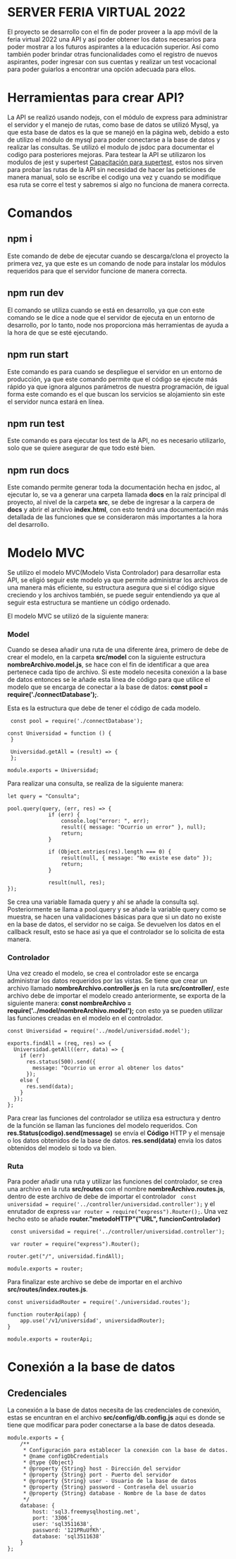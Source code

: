 # SERVER FERIA VIRTUAL 2022
El proyecto se desarrollo con el fin de poder proveer a la app móvil de la feria virtual 2022 una API y así poder obtener los datos necesarios para poder mostrar a los futuros aspirantes a la educación superior.
Así como también poder brindar otras funcionalidades como el registro de nuevos aspirantes, poder ingresar con sus cuentas y realizar un test vocacional para poder guiarlos a encontrar una opción adecuada para ellos.

# Herramientas para crear API?
La API se realizó usando nodejs, con el módulo de express para administrar el servidor y el manejo de rutas, como base de datos se utilizó Mysql, ya que esta base de datos es la que se manejó en la página web, debido a esto de utilizo el módulo de mysql para poder conectarse a la base de datos y realizar las consultas.
Se utilizó el modulo de jsdoc para documentar el codigo para posteriores mejoras.
Para testear la API se utilizaron los modulos de jest y supertest [Capacitación para supertest](https://www.youtube.com/watch?v=lZJ1mar_znk&t=1627s "Capacitación para supertest"), estos nos sirven para probar las rutas de la API sin necesidad de hacer las peticiones de manera manual, solo se escribe el codigo una vez y cuando se modifique esa ruta se corre el test y sabremos si algo no funciona de manera correcta.

# Comandos
## npm i
Este comando de debe de ejecutar cuando se descarga/clona el proyecto la primera vez, ya que este es un comando de node para instalar los módulos requeridos para que el servidor funcione de manera correcta.
## npm run dev
El comando se utiliza cuando se está en desarrollo, ya que con este comando se le dice a node que el servidor de ejecuta en un entorno de desarrollo, por lo tanto, node nos proporciona más herramientas de ayuda a la hora de que se esté ejecutando.
## npm run start
Este comando es para cuando se despliegue el servidor en un entorno de producción, ya que este comando permite que el código se ejecute más rápido ya que ignora algunos parámetros de nuestra programación, de igual forma este comando es el que buscan los servicios se alojamiento sin este el servidor nunca estará en línea.
## npm run test
Este comando es para ejecutar los test de la API, no es necesario utilizarlo, solo que se quiere asegurar de que todo esté bien.
## npm run docs
Este comando permite generar toda la documentación hecha en jsdoc, al ejecutar lo, se va a generar una carpeta llamada **docs** en la raíz principal dl proyecto, al nivel de la carpeta **src**, se debe de ingresar a la carpera de **docs** y abrir el archivo **index.html**, con esto tendrá una documentación más detallada de las funciones que se consideraron más importantes a la hora del desarrollo.

# Modelo MVC
Se utilizo el modelo MVC(Modelo Vista Controlador) para desarrollar esta API, se eligió seguir este modelo ya que permite administrar los archivos de una manera más eficiente, su estructura asegura que si el código sigue creciendo y los archivos también, se puede seguir entendiendo ya que al seguir esta estructura se mantiene un código ordenado.

El modelo MVC se utilizó de la siguiente manera:
### Model
Cuando se desea añadir una ruta de una diferente área, primero de debe de crear el modelo, en la carpeta **src/model** con la siguiente estructura **nombreArchivo.model.js**, se hace con el fin de identificar a que area pertenece cada tipo de archivo.
Si este modelo necesita conexión a la base de datos entonces se le añade esta línea de código para que utilice el modelo que se encarga de conectar a la base de datos:
**const pool = require('./connectDatabase');**.

Esta es la estructura que debe de tener el código de cada modelo.

     const pool = require('./connectDatabase'); 
    
    const Universidad = function () {
     }
    
     Universidad.getAll = (result) => {
     };
    
    module.exports = Universidad;
	

Para realizar una consulta, se realiza de la siguiente manera:
    
    let query = "Consulta";
    
    pool.query(query, (err, res) => {
                 if (err) {
                     console.log("error: ", err);
                     result({ message: "Ocurrio un error" }, null);
                     return;
                 }
     
                 if (Object.entries(res).length === 0) {
                     result(null, { message: "No existe ese dato" });
                     return;
                 }
     
                 result(null, res);
    });

Se crea una variable llamada query y ahí se añade la consulta sql.
Posteriormente se llama a pool.query y se añade la variable query como se muestra, se hacen una validaciones básicas para que si un dato no existe en la base de datos, el servidor no se caiga.
Se devuelven los datos en el callback result, esto se hace asi ya que el controlador se lo solicita de esta manera.

### Controlador
Una vez creado el modelo, se crea el controlador este se encarga administrar los datos requeridos por las vistas.
Se tiene que crear un archivo llamado **nombreArchivo.controller.js** en la ruta **src/controller/**, este archivo debe de importar el modelo creado anteriormente, se exporta de la siguiente manera: 
**const nombreArchivo = require('../model/nombreArchivo.model');**
con esto ya se pueden utilizar las funciones creadas en el modelo en el controlador.

    const Universidad = require('../model/universidad.model');
    
    exports.findAll = (req, res) => {
      Universidad.getAll((err, data) => {
        if (err)
          res.status(500).send({
            message: "Ocurrio un error al obtener los datos"
          });
        else {
          res.send(data);
        }
      });
    };

Para crear las funciones del controlador se utiliza esa estructura y dentro de la función se llaman las funciones del modelo requeridos.
Con **res.Status(codigo).send(message)** se envía el **Código** HTTP y el mensaje o los datos obtenidos de la base de datos.
**res.send(data)** envía los datos obtenidos del modelo si todo va bien.

### Ruta
Para poder añadir una ruta y utilizar las funciones del controlador, se crea una archivo en la ruta **src/routes** con el nombre **nombreArchivo.routes.js**, dentro de este archivo de debe de importar el controlador
` const universidad = require('../controller/universidad.controller');`
y el enrutador de express 
`var router = require("express").Router();`.
Una vez hecho esto se añade **router."metodoHTTP"("URL", funcionControlador)**

     const universidad = require('../controller/universidad.controller');
    
     var router = require("express").Router();
     
    router.get("/", universidad.findAll);
    
    module.exports = router;

Para finalizar este archivo se debe de importar en el archivo **src/routes/index.routes.js**.

    const universidadRouter = require('./universidad.routes');
    
    function routerApi(app) {
        app.use('/v1/universidad', universidadRouter);
    }
    
    module.exports = routerApi;

# Conexión a la base de datos
## Credenciales
La conexión a la base de datos necesita de las credenciales de conexión, estas se encuntran en el archivo **src/config/db.config.js** aqui es donde se tiene que modificar para poder conectarse a la base de datos deseada.

    module.exports = {
        /**
         * Configuración para establecer la conexión con la base de datos.
         * @name configDbCredentials
         * @type {Object}
         * @property {String} host - Dirección del servidor
         * @property {String} port - Puerto del servidor
         * @property {String} user - Usuario de la base de datos
         * @property {String} password - Contraseña del usuario
         * @property {String} database - Nombre de la base de datos
         */
        database: {
            host: 'sql3.freemysqlhosting.net',
            port: '3306',
            user: 'sql3511638',
            password: '121PRuUfKh',
            database: 'sql3511638'
        }
    };

